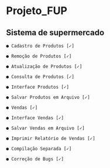 
# Projeto_FUP

## Sistema de supermercado

    ● Cadastro de Produtos [✓]

    ● Remoção de Produtos [✓]

    ● Atualização de Produtos [✓]

    ● Consulta de Produtos [✓]

    ● Interface Produtos [✓]

    ● Salvar Produtos em Arquivo [✓]

    ● Vendas [✓]

    ● Interface Vendas [✓]

    ● Salvar Vendas em Arquivo [✓]

    ● Imprimir Relatório de Vendas [✓]

    ● Compilação Separada [✓]

    ● Correção de Bugs [✓]
